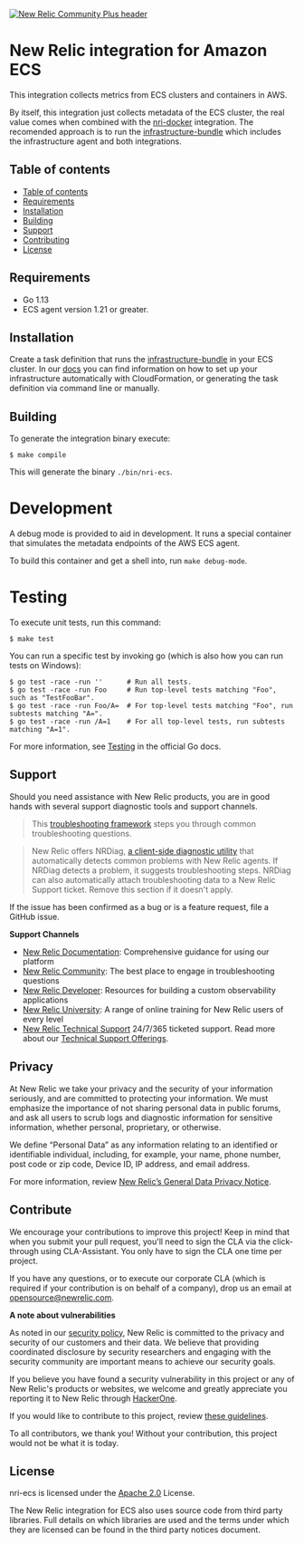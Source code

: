 [![New Relic Community Plus header](https://raw.githubusercontent.com/newrelic/open-source-office/master/examples/categories/images/Community_Plus.png)](https://opensource.newrelic.com/oss-category/#community-plus)

# New Relic integration for Amazon ECS

This integration collects metrics from ECS clusters and containers in AWS.

By itself, this integration just collects metadata of the ECS cluster, the real value comes when combined with the [nri-docker][1] integration. The recomended approach is to run the [infrastructure-bundle][3] which includes the infrastructure agent and both integrations.

## Table of contents

- [Table of contents](#table-of-contents)
- [Requirements](#requirements)
- [Installation](#installation)
- [Building](#building)
- [Support](#support)
- [Contributing](#contributing)
- [License](#license)

## Requirements

- Go 1.13
- ECS agent version 1.21 or greater.

## Installation

Create a task definition that runs the [infrastructure-bundle][3] in your ECS cluster. In our [docs][2] you can find information on how to
set up your infrastructure automatically with CloudFormation, or generating the task definition via command line or manually.

## Building

To generate the integration binary execute:

```
$ make compile
```

This will generate the binary `./bin/nri-ecs`.

# Development

A debug mode is provided to aid in development. It runs a special container that simulates the metadata endpoints of the AWS ECS agent.

To build this container and get a shell into, run `make debug-mode`.

# Testing

To execute unit tests, run this command:

```
$ make test
```

You can run a specific test by invoking go (which is also how you can run tests on Windows):

```
$ go test -race -run ''      # Run all tests.
$ go test -race -run Foo     # Run top-level tests matching "Foo", such as "TestFooBar".
$ go test -race -run Foo/A=  # For top-level tests matching "Foo", run subtests matching "A=".
$ go test -race -run /A=1    # For all top-level tests, run subtests matching "A=1".
```

For more information, see [Testing][4] in the official Go docs.

## Support

Should you need assistance with New Relic products, you are in good hands with several support diagnostic tools and support channels.

>This [troubleshooting framework](https://discuss.newrelic.com/t/troubleshooting-frameworks/108787) steps you through common troubleshooting questions.

>New Relic offers NRDiag, [a client-side diagnostic utility](https://docs.newrelic.com/docs/using-new-relic/cross-product-functions/troubleshooting/new-relic-diagnostics) that automatically detects common problems with New Relic agents. If NRDiag detects a problem, it suggests troubleshooting steps. NRDiag can also automatically attach troubleshooting data to a New Relic Support ticket. Remove this section if it doesn't apply.

If the issue has been confirmed as a bug or is a feature request, file a GitHub issue.

**Support Channels**

* [New Relic Documentation](https://docs.newrelic.com): Comprehensive guidance for using our platform
* [New Relic Community](https://discuss.newrelic.com/t/new-relic-ecs-integration/109092): The best place to engage in troubleshooting questions
* [New Relic Developer](https://developer.newrelic.com/): Resources for building a custom observability applications
* [New Relic University](https://learn.newrelic.com/): A range of online training for New Relic users of every level
* [New Relic Technical Support](https://support.newrelic.com/) 24/7/365 ticketed support. Read more about our [Technical Support Offerings](https://docs.newrelic.com/docs/licenses/license-information/general-usage-licenses/support-plan).

## Privacy

At New Relic we take your privacy and the security of your information seriously, and are committed to protecting your information. We must emphasize the importance of not sharing personal data in public forums, and ask all users to scrub logs and diagnostic information for sensitive information, whether personal, proprietary, or otherwise.

We define “Personal Data” as any information relating to an identified or identifiable individual, including, for example, your name, phone number, post code or zip code, Device ID, IP address, and email address.

For more information, review [New Relic’s General Data Privacy Notice](https://newrelic.com/termsandconditions/privacy).

## Contribute

We encourage your contributions to improve this project! Keep in mind that when you submit your pull request, you'll need to sign the CLA via the click-through using CLA-Assistant. You only have to sign the CLA one time per project.

If you have any questions, or to execute our corporate CLA (which is required if your contribution is on behalf of a company), drop us an email at opensource@newrelic.com.

**A note about vulnerabilities**

As noted in our [security policy](/security/policy), New Relic is committed to the privacy and security of our customers and their data. We believe that providing coordinated disclosure by security researchers and engaging with the security community are important means to achieve our security goals.

If you believe you have found a security vulnerability in this project or any of New Relic's products or websites, we welcome and greatly appreciate you reporting it to New Relic through [HackerOne](https://hackerone.com/newrelic).

If you would like to contribute to this project, review [these guidelines](./CONTRIBUTING.md).

To all contributors, we thank you!  Without your contribution, this project would not be what it is today.

## License

nri-ecs is licensed under the [Apache 2.0](http://apache.org/licenses/LICENSE-2.0.txt) License.

The New Relic integration for ECS also uses source code from third party libraries. Full details on which libraries are used and the terms under which they are licensed can be found in the third party notices document.

[1]: https://github.com/newrelic/nri-docker
[2]: https://docs.newrelic.com/docs/integrations/elastic-container-service-integration/installation/install-ecs-integration
[3]: https://github.com/newrelic/infrastructure-bundle/blob/master/build/versions#L26
[4]: https://golang.org/pkg/testing/
